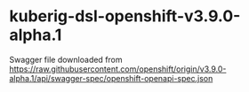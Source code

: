 # kuberig-dsl-openshift-v3.9.0-alpha.1

Swagger file downloaded from https://raw.githubusercontent.com/openshift/origin/v3.9.0-alpha.1/api/swagger-spec/openshift-openapi-spec.json
